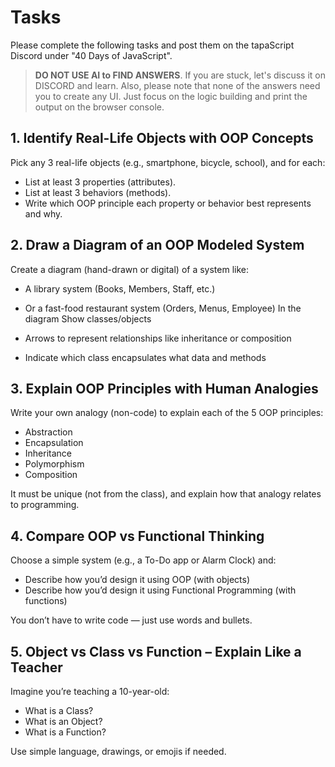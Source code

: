 # Tasks

Please complete the following tasks and post them on the tapaScript Discord under "40 Days of JavaScript".

> **DO NOT USE AI to FIND ANSWERS**. If you are stuck, let's discuss it on DISCORD and learn. Also, please note that none of the answers need you to create any UI. Just focus on the logic building and print the output on the browser console.

## 1. Identify Real-Life Objects with OOP Concepts

Pick any 3 real-life objects (e.g., smartphone, bicycle, school), and for each:

- List at least 3 properties (attributes).
- List at least 3 behaviors (methods).
- Write which OOP principle each property or behavior best represents and why.

## 2. Draw a Diagram of an OOP Modeled System

Create a diagram (hand-drawn or digital) of a system like:

- A library system (Books, Members, Staff, etc.)
- Or a fast-food restaurant system (Orders, Menus, Employee)
In the diagram Show classes/objects

- Arrows to represent relationships like inheritance or composition
- Indicate which class encapsulates what data and methods

## 3. Explain OOP Principles with Human Analogies

 Write your own analogy (non-code) to explain each of the 5 OOP principles:

- Abstraction
- Encapsulation
- Inheritance
- Polymorphism
- Composition

It must be unique (not from the class), and explain how that analogy relates to programming.

## 4. Compare OOP vs Functional Thinking

Choose a simple system (e.g., a To-Do app or Alarm Clock) and:

- Describe how you’d design it using OOP (with objects)
- Describe how you’d design it using Functional Programming (with functions)

You don’t have to write code — just use words and bullets.

## 5. Object vs Class vs Function – Explain Like a Teacher

Imagine you’re teaching a 10-year-old:

- What is a Class?
- What is an Object?
- What is a Function?

Use simple language, drawings, or emojis if needed.
